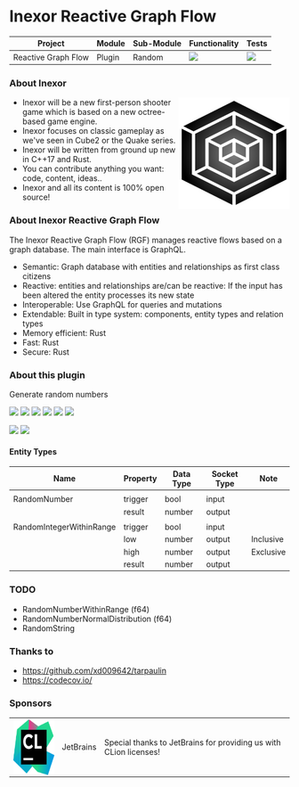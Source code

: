 # Inexor Reactive Graph Flow

| Project             | Module | Sub-Module | Functionality                                                        | Tests                                                                                                                                                      |
|---------------------|--------|------------|----------------------------------------------------------------------|------------------------------------------------------------------------------------------------------------------------------------------------------------|
| Reactive Graph Flow | Plugin | Random     | <img src="https://img.shields.io/badge/state-completed-brightgreen"> | [<img src="https://img.shields.io/codecov/c/github/aschaeffer/inexor-rgf-plugin-random">](https://app.codecov.io/gh/aschaeffer/inexor-rgf-plugin-random)   |

### About Inexor

<a href="https://inexor.org/">
<img align="right" width="200" height="200" src="https://raw.githubusercontent.com/aschaeffer/inexor-rgf-plugin-random/main/docs/images/inexor_2.png">
</a>

* Inexor will be a new first-person shooter game which is based on a new octree-based game engine.
* Inexor focuses on classic gameplay as we've seen in Cube2 or the Quake series.
* Inexor will be written from ground up new in C++17 and Rust.
* You can contribute anything you want: code, content, ideas..
* Inexor and all its content is 100% open source!

### About Inexor Reactive Graph Flow

The Inexor Reactive Graph Flow (RGF) manages reactive flows based on a graph database. The main interface is GraphQL.

* Semantic: Graph database with entities and relationships as first class citizens
* Reactive: entities and relationships are/can be reactive: If the input has been altered the entity processes its new state
* Interoperable: Use GraphQL for queries and mutations
* Extendable: Built in type system: components, entity types and relation types
* Memory efficient: Rust
* Fast: Rust
* Secure: Rust

### About this plugin

Generate random numbers

[<img src="https://img.shields.io/badge/Language-Rust-brightgreen">](https://www.rust-lang.org/)
[<img src="https://img.shields.io/badge/Platforms-Linux%20%26%20Windows-brightgreen">]()
[<img src="https://img.shields.io/github/workflow/status/aschaeffer/inexor-rgf-plugin-random/Rust">](https://github.com/aschaeffer/inexor-rgf-plugin-random/actions?query=workflow%3ARust)
[<img src="https://img.shields.io/github/last-commit/aschaeffer/inexor-rgf-plugin-random">]()
[<img src="https://img.shields.io/github/languages/code-size/aschaeffer/inexor-rgf-plugin-random">]()
[<img src="https://img.shields.io/codecov/c/github/aschaeffer/inexor-rgf-plugin-random">](https://app.codecov.io/gh/aschaeffer/inexor-rgf-plugin-random)

[<img src="https://img.shields.io/github/license/aschaeffer/inexor-rgf-plugin-random">](https://github.com/aschaeffer/inexor-rgf-plugin-random/blob/main/LICENSE)
[<img src="https://img.shields.io/discord/698219248954376256?logo=discord">](https://discord.com/invite/acUW8k7)

#### Entity Types

| Name                     | Property | Data Type | Socket Type | Note      |
|--------------------------|----------|-----------|-------------|-----------|
|                          |
| RandomNumber             | trigger  | bool      | input       |           |
|                          | result   | number    | output      |           |
|                          |
| RandomIntegerWithinRange | trigger  | bool      | input       |           |
|                          | low      | number    | output      | Inclusive |
|                          | high     | number    | output      | Exclusive |
|                          | result   | number    | output      |           |

### TODO

* RandomNumberWithinRange (f64)
* RandomNumberNormalDistribution (f64)
* RandomString

### Thanks to

* https://github.com/xd009642/tarpaulin
* https://codecov.io/

### Sponsors

|                                                                                                                                                                                                                              |           |                                                                   |
|------------------------------------------------------------------------------------------------------------------------------------------------------------------------------------------------------------------------------|-----------|-------------------------------------------------------------------|
| <a href="https://www.jetbrains.com/?from=github.com/inexorgame"><img align="right" width="100" height="100" src="https://raw.githubusercontent.com/aschaeffer/inexor-rgf-plugin-random/main/docs/images/icon_CLion.svg"></a> | JetBrains | Special thanks to JetBrains for providing us with CLion licenses! |
